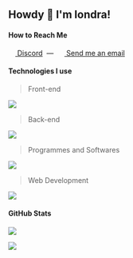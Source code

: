 ## Howdy 👋 I'm londra!
<!--
![status](https://nocache.advaith.workers.dev?url=https://img.shields.io/endpoint?url=https://dev.discordprofiles.me/api/badge/status/962684663137181716?simple=true)
![playing](https://nocache.advaith.workers.dev?url=https://img.shields.io/endpoint?url=https://dev.discordprofiles.me/api/badge/playing/962684663137181716)
![vscode](https://nocache.advaith.workers.dev?url=https://img.shields.io/endpoint?url=https://dev.discordprofiles.me/api/badge/vscode/962684663137181716)
[![spotify](https://nocache.advaith.workers.dev?url=https://img.shields.io/endpoint?url=https://dev.discordprofiles.me/api/badge/spotify/962684663137181716)](https://dev.discordprofiles.me/openspotify/962684663137181716)
-->

#### How to Reach Me
[<img src='https://skillicons.dev/icons?i=discord' style='width: 14px'> Discord](https://discord.com/channels/@me/962684663137181716) &nbsp;&mdash;&nbsp; 
[<img src='https://emojipedia-us.s3.dualstack.us-west-1.amazonaws.com/thumbs/144/apple/325/open-mailbox-with-raised-flag_1f4ec.png' style='width: 14px'> Send me an email](mailto:hi@londra.gq)

#### Technologies I use
> Front-end

[![](https://skillicons.dev/icons?perline=8&i=nextjs,react,svelte,tailwind,html,css,sass,materialui)](https://github.com/londraelcisi)

> Back-end

[![](https://skillicons.dev/icons?perline=8&i=js,nodejs,ts,express,fastapi,regex,mongodb,mysql)](https://github.com/londraelcisi)

> Programmes and Softwares

[![](https://skillicons.dev/icons?perline=8&i=vscode,git,github,gitlab,heroku,docker,aws,azure,electron,ps,pr,ae,ai,md)](https://github.com/londraelcisi)

> Web Development

[![](https://skillicons.dev/icons?perline=8&i=cloudflare,netlify,vercel,github,gitlab,heroku,docker,aws,azure,webpack)](https://github.com/londraelcisi)

#### GitHub Stats
[![](https://github-readme-stats.vercel.app/api?username=londraelcisi&count_private=true&theme=dracula&hide_border=true)](https://github.com/londraelcisi)

[![](https://github-readme-stats.vercel.app/api/top-langs/?username=londraelcisi&layout=compact&theme=dracula&hide_border=true&card_width=445px)](https://github.com/londraelcisi)
